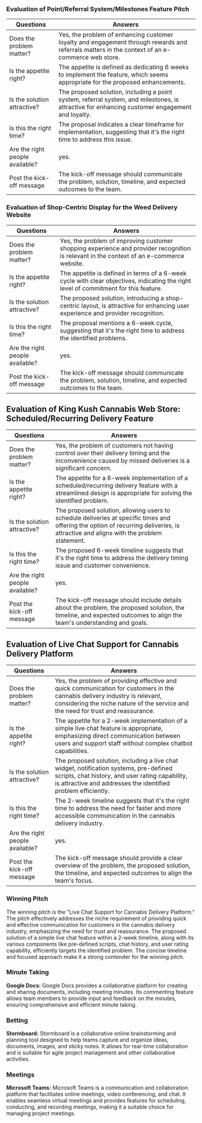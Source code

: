 ### Evaluation of Point/Referral System/Milestones Feature Pitch

| Questions                  | Answers |
| -------------------------- | ------- |
| Does the problem matter?  | Yes, the problem of enhancing customer loyalty and engagement through rewards and referrals matters in the context of an e-commerce web store. |
| Is the appetite right?     | The appetite is defined as dedicating 6 weeks to implement the feature, which seems appropriate for the proposed enhancements. |
| Is the solution attractive? | The proposed solution, including a point system, referral system, and milestones, is attractive for enhancing customer engagement and loyalty. |
| Is this the right time?    | The proposal indicates a clear timeframe for implementation, suggesting that it's the right time to address this issue. |
| Are the right people available? | yes. |
| Post the kick-off message  | The kick-off message should communicate the problem, solution, timeline, and expected outcomes to the team. |

### Evaluation of Shop-Centric Display for the Weed Delivery Website

| Questions                  | Answers |
| -------------------------- | ------- |
| Does the problem matter?  | Yes, the problem of improving customer shopping experience and provider recognition is relevant in the context of an e-commerce website. |
| Is the appetite right?     | The appetite is defined in terms of a 6-week cycle with clear objectives, indicating the right level of commitment for this feature. |
| Is the solution attractive? | The proposed solution, introducing a shop-centric layout, is attractive for enhancing user experience and provider recognition. |
| Is this the right time?    | The proposal mentions a 6-week cycle, suggesting that it's the right time to address the identified problems. |
| Are the right people available? | yes. |
| Post the kick-off message  | The kick-off message should communicate the problem, solution, timeline, and expected outcomes to the team. |

## Evaluation of King Kush Cannabis Web Store: Scheduled/Recurring Delivery Feature

| Questions                  | Answers |
| -------------------------- | ------- |
| Does the problem matter?  | Yes, the problem of customers not having control over their delivery timing and the inconvenience caused by missed deliveries is a significant concern. |
| Is the appetite right?     | The appetite for a 6-week implementation of a scheduled/recurring delivery feature with a streamlined design is appropriate for solving the identified problem. |
| Is the solution attractive? | The proposed solution, allowing users to schedule deliveries at specific times and offering the option of recurring deliveries, is attractive and aligns with the problem statement. |
| Is this the right time?    | The proposed 6-week timeline suggests that it's the right time to address the delivery timing issue and customer convenience. |
| Are the right people available? |yes.  |
| Post the kick-off message  | The kick-off message should include details about the problem, the proposed solution, the timeline, and expected outcomes to align the team's understanding and goals. |

## Evaluation of Live Chat Support for Cannabis Delivery Platform

| Questions                  | Answers |
| -------------------------- | ------- |
| Does the problem matter?  | Yes, the problem of providing effective and quick communication for customers in the cannabis delivery industry is relevant, considering the niche nature of the service and the need for trust and reassurance. |
| Is the appetite right?     | The appetite for a 2-week implementation of a simple live chat feature is appropriate, emphasizing direct communication between users and support staff without complex chatbot capabilities. |
| Is the solution attractive? | The proposed solution, including a live chat widget, notification systems, pre-defined scripts, chat history, and user rating capability, is attractive and addresses the identified problem efficiently. |
| Is this the right time?    | The 2-week timeline suggests that it's the right time to address the need for faster and more accessible communication in the cannabis delivery industry. |
| Are the right people available? | yes.  |
| Post the kick-off message  | The kick-off message should provide a clear overview of the problem, the proposed solution, the timeline, and expected outcomes to align the team's focus. |

### Winning Pitch

The winning pitch is the "Live Chat Support for Cannabis Delivery Platform." The pitch effectively addresses the niche requirement of providing quick and effective communication for customers in the cannabis delivery industry, emphasizing the need for trust and reassurance. The proposed solution of a simple live chat feature within a 2-week timeline, along with its various components like pre-defined scripts, chat history, and user rating capability, efficiently targets the identified problem. The concise timeline and focused approach make it a strong contender for the winning pitch.

### Minute Taking

**Google Docs:** Google Docs provides a collaborative platform for creating and sharing documents, including meeting minutes. Its commenting feature allows team members to provide input and feedback on the minutes, ensuring comprehensive and efficient minute taking.


### Betting

**Stormboard:** Stormboard is a collaborative online brainstorming and planning tool designed to help teams capture and organize ideas, documents, images, and sticky notes. It allows for real-time collaboration and is suitable for agile project management and other collaborative activities.


### Meetings

**Microsoft Teams:** Microsoft Teams is a communication and collaboration platform that facilitates online meetings, video conferencing, and chat. It enables seamless virtual meetings and provides features for scheduling, conducting, and recording meetings, making it a suitable choice for managing project meetings.